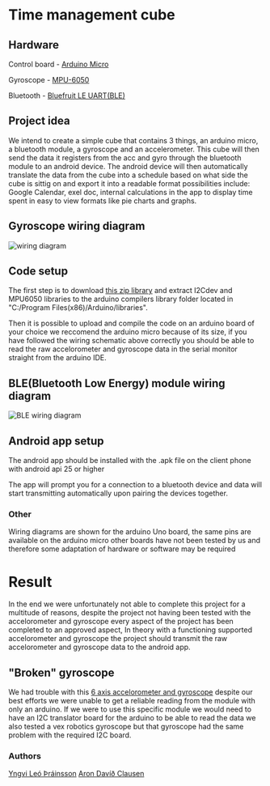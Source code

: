 # Time management cube

## Hardware

Control board - [Arduino Micro]( https://store.arduino.cc/arduino-micro)

Gyroscope - [MPU-6050](https://www.sparkfun.com/products/11028)

Bluetooth - [Bluefruit LE UART(BLE)](https://www.adafruit.com/product/2479)

## Project idea

 We intend to create a simple cube that contains 3 things, an arduino micro, a bluetooth module, a gyroscope and an accelerometer. This cube will then send the data it registers from the acc and gyro through the bluetooth module to an android device. The android device will then automatically translate the data from the cube into a schedule based on what side the cube is sittig on and export it into a readable format possibilities include: Google Calendar, exel doc, internal calculations in the app to display time spent in easy to view formats like pie charts and graphs.


## Gyroscope wiring diagram
![wiring diagram](https://cdn.instructables.com/F8H/MG4X/IIYWU9A6/F8HMG4XIIYWU9A6.LARGE.jpg?auto=webp&width=836)


## Code setup
The first step is to download [this zip library](https://github.com/jrowberg/i2cdevlib/zipball/master) and extract I2Cdev and MPU6050 libraries to the arduino compilers library folder located in "C:/Program Files(x86)/Arduino/libraries".

Then it is possible to upload and compile the code on an arduino board of your choice we reccomend the arduino micro because of its size, if you have followed the wiring schematic above correctly you should be able to read the raw accelorometer and gyroscope data in the serial monitor straight from the arduino IDE.

## BLE(Bluetooth Low Energy) module wiring diagram
![BLE wiring diagram](https://cdn-learn.adafruit.com/assets/assets/000/025/182/large1024/adafruit_products_UARTFriend_bb.png?1430515112)

## Android app setup
The android app should be installed with the .apk file on the client phone with android api 25 or higher

The app will prompt you for a connection to a bluetooth device and data will start transmitting automatically upon pairing the devices together.

### Other
Wiring diagrams are shown for the arduino Uno board, the same pins are available on the arduino micro other boards have not been tested by us and therefore some adaptation of hardware or software may be required


# Result

In the end we were unfortunately not able to complete this project for a multitude of reasons, despite the project not having been tested with the accelorometer and gyroscope every aspect of the project has been completed to an approved aspect, In theory with a functioning supported accelorometer and gyroscope the project should transmit the raw accelorometer and gyroscope data to the android app.


## "Broken" gyroscope
We had trouble with this [6 axis accelorometer and gyroscope](http://wiki.seeedstudio.com/Grove-6-Axis_AccelerometerAndGyroscope/) despite our best efforts we were unable to get a reliable reading from the module with only an arduino. If we were to use this specific module we would need to have an I2C translator board for the arduino to be able to read the data we also tested a vex robotics gyroscope but that gyroscope had the same problem with the required I2C board.

### Authors
[Yngvi Leó Þráinsson](https://github.com/DonNinja)
[Aron Davíð Clausen](https://github.com/arondc99)
